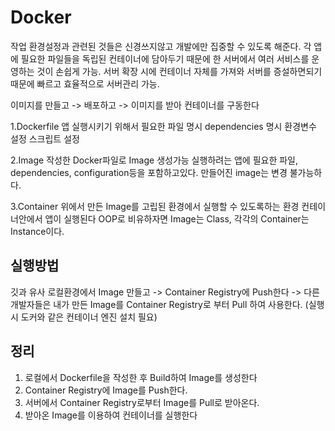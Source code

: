# Docker

작업 환경설정과 관련된 것들은 신경쓰지않고 개발에만 집중할 수 있도록 해준다.
각 앱에 필요한 파일들을 독립된 컨테이너에 담아두기 때문에 한 서버에서 여러 서비스를 운영하는 것이 손쉽게 가능.
서버 확장 시에 컨테이너 자체를 가져와 서버를 증설하면되기 때문에 빠르고 효율적으로 서버관리 가능.

이미지를 만들고 -> 배포하고 -> 이미지를 받아 컨테이너를 구동한다

1.Dockerfile
앱 실행시키기 위해서 필요한 파일 명시
dependencies 명시
환경변수 설정
스크립트 설정

2.Image
작성한 Docker파일로 Image 생성가능
실행하려는 앱에 필요한 파일, dependencies, configuration등을 포함하고있다.
만들어진 image는 변경 불가능하다.

3.Container
위에서 만든 Image를 고립된 환경에서 실행할 수 있도록하는 환경
컨테이너안에서 앱이 실행된다
OOP로 비유하자면 Image는 Class, 각각의 Container는 Instance이다.

## 실행방법

깃과 유사
로컬환경에서 Image 만들고 -> Container Registry에 Push한다 -> 다른 개발자들은 내가 만든 Image를 Container Registry로 부터 Pull 하여 사용한다.
(실행 시 도커와 같은 컨테이너 엔진 설치 필요)

## 정리

1. 로컬에서 Dockerfile을 작성한 후 Build하여 Image를 생성한다
2. Container Registry에 Image를 Push한다.
3. 서버에서 Container Registry로부터 Image를 Pull로 받아온다.
4. 받아온 Image를 이용하여 컨테이너를 실행한다
